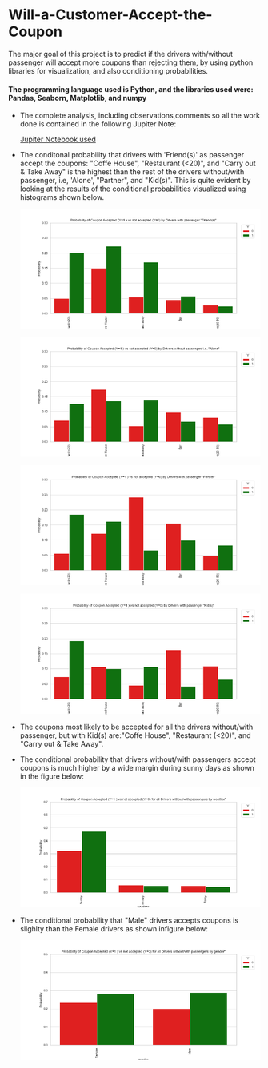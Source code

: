 # Will-a-Customer-Accept-the-Coupon #
The major goal of this project is to predict if the drivers with/without passenger will accept more coupons than rejecting them, by using python libraries for visualization, and also conditioning probabilities.

#### The programming language used is Python, and the libraries used were: Pandas, Seaborn, Matplotlib, and numpy ####

* The complete analysis, including observations,comments so all the work done is contained in the following Jupiter Note:

    [Jupiter Notebook used](https://github.com/Leopard-2019/Will-a-Customer-Accept-the-Coupon/blob/main/notebook/prompt_assig5_1.ipynb)

 
*  The conditonal probability that drivers with 'Friend(s)' as passenger accept the coupons: "Coffe House",
  "Restaurant (<20)", and "Carry out & Take Away"  is the highest than the rest of the drivers without/with passenger, i.e, 'Alone', "Partner", and "Kid(s)". This is quite evident by looking at the results of the conditional probabilities visualized using histograms shown below.
   
   ![](images/barplotprobabilityacceptnoacceptcouponbyfriendpassanger.png)
   
   ![](images/barplotprobabilityacceptnoacceptcouponbyalonepassanger.png)
   
   ![](images/barplotprobabilityacceptnoacceptcouponbypartnerpassanger.png)
   
   ![](images/barplotprobabilityacceptnoacceptcouponbykidspassanger.png)

* The coupons most likely to be accepted for all the drivers without/with passenger, but with Kid(s) are:"Coffe House",
  "Restaurant (<20)", and "Carry out & Take Away".
  
 * The conditional probability that drivers without/with passengers accept coupons  is much higher by a wide margin during sunny days as shown in the
   figure below:
 
    ![](images/barplotprobabilityacceptnoacceptcouponbyweather.png)
    
 * The conditional probability that "Male" drivers  accepts coupons  is slighlty than the Female drivers as shown infigure below:

    ![](images/barplotprobabilityacceptnoacceptcouponbygender.png)
